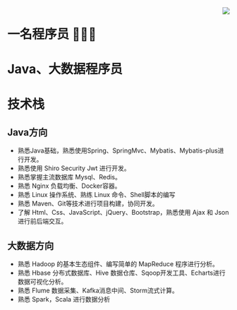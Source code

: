 <img align="right" src="https://github-readme-stats.vercel.app/api?username=riruigit&show_icons=true&icon_color=CE1D2D&text_color=718096&bg_color=ffffff&hide_title=true" />



# 一名程序员 👋👋👋

# Java、大数据程序员

# 技术栈
## Java方向
- 熟悉Java基础，熟悉使用Spring、SpringMvc、Mybatis、Mybatis-plus进行开发。
- 熟悉使用 Shiro Security Jwt 进行开发。
- 熟悉掌握主流数据库 Mysql、Redis。
- 熟悉 Nginx 负载均衡、Docker容器。
- 熟悉 Linux 操作系统、熟练 Linux 命令、Shell脚本的编写
- 熟悉 Maven、Git等技术进行项目构建，协同开发。
- 了解 Html、Css、JavaScript、jQuery、Bootstrap，熟悉使用 Ajax 和 Json 进行前后端交互。

## 大数据方向
- 熟悉 Hadoop 的基本生态组件、编写简单的 MapReduce 程序进行分析。
- 熟悉 Hbase 分布式数据库、Hive 数据仓库、Sqoop开发工具、Echarts进行数据可视化分析。
- 熟悉 Flume 数据采集、Kafka消息中间、Storm流式计算。
- 熟悉 Spark，Scala 进行数据分析
